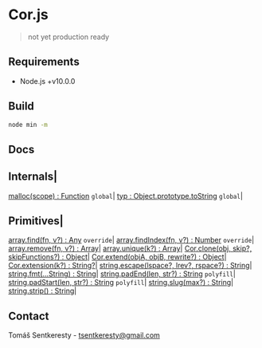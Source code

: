 # Cor.js

> not yet production ready

## Requirements

- Node.js +v10.0.0

## Build

```bash
node min -m
```

## Docs

Internals|
-
[malloc(scope) : Function]() `global`|
[typ : Object.prototype.toString]() `global`|


Primitives|
-
[array.find(fn, v?) : Any]() `override`|
[array.findIndex(fn, v?) : Number]() `override`|
[array.remove(fn, v?) : Array]()|
[array.unique(k?) : Array]()|
[Cor.clone(obj, skip?, skipFunctions?) : Object]()|
[Cor.extend(objA, objB, rewrite?) : Object]()|
[Cor.extension(k?) : String?]()|
[string.escape(lspace?, lrev?, rspace?) : String]()|
[string.fmt(...String) : String]()|
[string.padEnd(len, str?) : String]() `polyfill`|
[string.padStart(len, str?) : String]() `polyfill`|
[string.slug(max?) : String]()|
[string.strip() : String]()|

## Contact

Tomáš Sentkeresty - [tsentkeresty@gmail.com](mailto:tsentkeresty@gmail.com)
